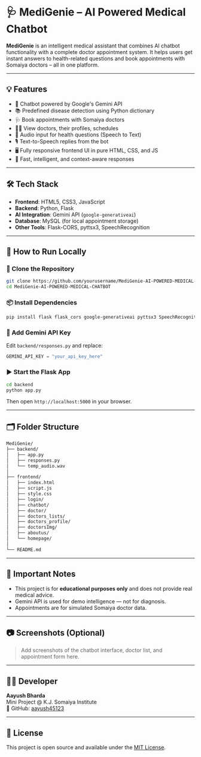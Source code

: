 # 🩺 MediGenie – AI Powered Medical Chatbot

**MediGenie** is an intelligent medical assistant that combines AI chatbot functionality with a complete doctor appointment system. It helps users get instant answers to health-related questions and book appointments with Somaiya doctors – all in one platform.

---

## 💡 Features

- 🤖 Chatbot powered by Google's Gemini API
- 📚 Predefined disease detection using Python dictionary
- 🩺 Book appointments with Somaiya doctors
- 👨‍⚕️ View doctors, their profiles, schedules
- 🎤 Audio input for health questions (Speech to Text)
- 🎙 Text-to-Speech replies from the bot
- 🖥 Fully responsive frontend UI in pure HTML, CSS, and JS
- 🧠 Fast, intelligent, and context-aware responses

---

## 🛠 Tech Stack

- **Frontend**: HTML5, CSS3, JavaScript
- **Backend**: Python, Flask
- **AI Integration**: Gemini API (`google-generativeai`)
- **Database**: MySQL (for local appointment storage)
- **Other Tools**: Flask-CORS, pyttsx3, SpeechRecognition

---

## 🚀 How to Run Locally

### 🧬 Clone the Repository

```bash
git clone https://github.com/yourusername/MediGenie-AI-POWERED-MEDICAL-CHATBOT.git
cd MediGenie-AI-POWERED-MEDICAL-CHATBOT
```

### 📦 Install Dependencies

```bash
pip install flask flask_cors google-generativeai pyttsx3 SpeechRecognition mysql-connector-python
```

### 🔑 Add Gemini API Key

Edit `backend/responses.py` and replace:

```python
GEMINI_API_KEY = "your_api_key_here"
```

### ▶ Start the Flask App

```bash
cd backend
python app.py
```

Then open `http://localhost:5000` in your browser.

---

## 🗂 Folder Structure

```bash
MediGenie/
├── backend/
│   ├── app.py
│   ├── responses.py
│   └── temp_audio.wav
│
├── frontend/
│   ├── index.html
│   ├── script.js
│   ├── style.css
│   ├── login/
│   ├── chatbot/
│   ├── doctor/
│   ├── doctors_lists/
│   ├── doctors_profile/
│   ├── doctorsImg/
│   ├── aboutus/
│   └── homepage/
│
└── README.md
```

---

## 📌 Important Notes

- This project is for **educational purposes only** and does not provide real medical advice.
- Gemini API is used for demo intelligence — not for diagnosis.
- Appointments are for simulated Somaiya doctor data.

---

## 📷 Screenshots (Optional)

> Add screenshots of the chatbot interface, doctor list, and appointment form here.

---

## 🧑‍💻 Developer

**Aayush Bharda**  
Mini Project @ K.J. Somaiya Institute  
🔗 GitHub: [aayush45123](https://github.com/aayush45123)

---

## 📄 License

This project is open source and available under the [MIT License](LICENSE).
